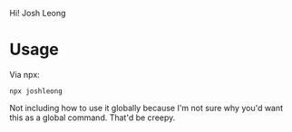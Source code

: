 Hi! Josh Leong

# Usage
Via npx:
```
npx joshleong
```

Not including how to use it globally because I'm not sure why you'd want this as a global command. That'd be creepy.
